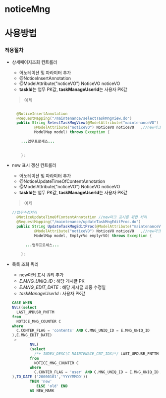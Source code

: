 # noticeMng

# 사용방법

### 적용절차
+ 상세페이지조회 컨트롤러
  + 어노테이션 및 파라미터 추가
  + @NoticeInsertAnnotation
  + @ModelAttribute("noticeVO") NoticeVO noticeVO 
  + **taskId**는 업무 PK값, **taskManageUserId**는 사용자 PK값
  > 예제
  ```java
  
    @NoticeInsertAnnotation
	@RequestMapping("/maintenance/selectTaskMngView.do")
	public String SelectTaskMngView(@ModelAttribute("maintenanceVO") MaintenanceVO maintenanceVO, 
			@ModelAttribute("noticeVO") NoticeVO noticeVO 	,//new마크 표시를 위한 처리
			ModelMap model) throws Exception {
      
      ...업무프로세스...
      
      
      };
   ```
   
+ new 표시 갱신 컨트롤러
  + 어노테이션 및 파라미터 추가
  + @NoticeUpdateTimeOfContentAnnotation
  + @ModelAttribute("noticeVO") NoticeVO noticeVO 	
  + **taskId**는 업무 PK값, **taskManageUserId**는 사용자 PK값
  > 예제
  ```java
  //업무수정처리
	@NoticeUpdateTimeOfContentAnnotation //new마크 표시를 위한 처리
	@RequestMapping("/maintenance/updateTaskMngEditProc.do")
	public String UpdateTaskMngEditProc(@ModelAttribute("maintenanceVO") MaintenanceVO maintenanceVO, 
			@ModelAttribute("noticeVO") NoticeVO noticeVO 	,//new마크 표시를 위한 처리
			ModelMap model, EmplyrVo emplyrVO) throws Exception {
      
        ...업무프로세스...
      
      };
  
  ```
+ 목록 조회 쿼리
  + new마커 표시 쿼리 추가
  + _E.MNG_UNIQ_ID_ : 해당 게시글 PK
  + _E.MNG_EDIT_DATE_ : 해당 게시글 최종 수정일
  + _taskManageUserId_ : 사용자 PK값
  ```sql
  CASE WHEN 
  NVL((select 
    LAST_UPDUSR_PNTTM 
  from 
    NOTICE_MNG_COUNTER C 
  where 
    C.CONTER_FLAG = 'contents' AND C.MNG_UNIQ_ID = E.MNG_UNIQ_ID
  ),E.MNG_EDIT_DATE) 																		/*해당글 최종 수정일(댓글 포함)*/
   >
          NVL(
          (select 
            /*+ INDEX_DESC(C MAINTENACE_CNT_IDX)*/ LAST_UPDUSR_PNTTM 
          from
            NOTICE_MNG_COUNTER C 
          where 
            C.CONTER_FLAG = 'user' AND C.MNG_UNIQ_ID = E.MNG_UNIQ_ID AND C.UNIQ_ID = #taskManageUserId# AND ROWNUM = 1
  ),TO_DATE ('20000101','YYYYMMDD'))  																		/*해당글 최종 확인일*/
          THEN 'new'
             ELSE 'old' END
          AS NEW_MARK 
  ```
